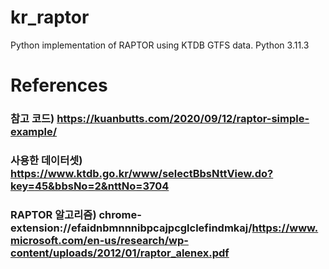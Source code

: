 # kr_raptor
Python implementation of RAPTOR using KTDB GTFS data.
Python 3.11.3

# References
### 참고 코드) https://kuanbutts.com/2020/09/12/raptor-simple-example/
### 사용한 데이터셋) https://www.ktdb.go.kr/www/selectBbsNttView.do?key=45&bbsNo=2&nttNo=3704
### RAPTOR 알고리즘) chrome-extension://efaidnbmnnnibpcajpcglclefindmkaj/https://www.microsoft.com/en-us/research/wp-content/uploads/2012/01/raptor_alenex.pdf
